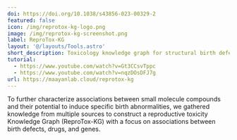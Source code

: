```yaml
---
doi: https://doi.org/10.1038/s43856-023-00329-2
featured: false
icon: /img/reprotox-kg-logo.png
image: /img/reprotox-kg-screenshot.png
label: ReproTox-KG
layout: '@/layouts/Tools.astro'
short_description: Toxicology knowledge graph for structural birth defects
tutorial: 
  - https://www.youtube.com/watch?v=Gt3CCsvTppc
  - https://www.youtube.com/watch?v=nqzDOsDFJ7g
url: https://maayanlab.cloud/reprotox-kg
---
```

To further characterize associations between small molecule compounds and their potential to induce specific birth abnormalities, we gathered knowledge from multiple sources to construct a reproductive toxicity Knowledge Graph (ReproTox-KG) with a focus on associations between birth defects, drugs, and genes.